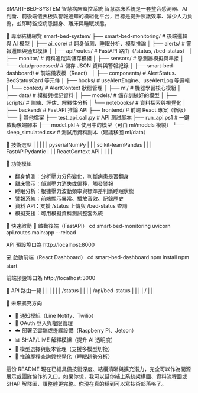 SMART-BED-SYSTEM 智慧病床監控系統
智慧病床系統是一套整合感測器、AI 判斷、前後端儀表板與警報通知的模組化平台，目標是提升照護效率、減少人力負擔，並即時監控病患翻身、離床與睡眠狀態。

📁 專案結構總覽
smart-bed-system/
├── smart-bed-monitoring/           # 後端邏輯與 AI 模型
│   ├── ai_core/                    # 翻身偵測、睡眠分析、模型推論
│   ├── alerts/                     # 警報邏輯與通知模組
│   ├── api/routes/                 # FastAPI 路由（/status, /bed-status）
│   ├── monitor/                    # 資料追蹤與儲存模組
│   ├── sensors/                    # 感測器模擬與串接
│   └── data/processed/             # 儲存 JSON 資料與警報紀錄
│
├── smart-bed-dashboard/           # 前端儀表板（React）
│   ├── components/                # AlertStatus、BedStatusCard 等元件
│   ├── hooks/                     # useAlertEngine、useAlertLog 等邏輯
│   └── context/                   # AlertContext 狀態管理
│
├── ml/                            # 機器學習核心模組
│   ├── data/                      # 模擬與標記資料
│   ├── models/                    # 儲存訓練好的模型
│   ├── scripts/                   # 訓練、評估、解釋性分析
│   └── notebooks/                 # 資料探索與視覺化
│
├── backend/                       # FastAPI 推論 API
├── frontend/                      # 前端 React 專案（新版）
└── 🧪 其他檔案
    ├── test_api_call.py           # API 測試腳本
    ├── run_api.ps1                # 一鍵啟動後端腳本
    ├── model.pkl                  # 使用中的模型（可由 ml/models 複製）
    └── sleep_simulated.csv        # 測試用資料副本（建議移回 ml/data）



🧠 技術選型
|  |  | 
|  | pyserialNumPy | 
|  | scikit-learnPandas | 
|  | FastAPIPydantic | 
|  | ReactContext API | 
|  |  | 



🚨 功能模組
- 翻身偵測：分析壓力分佈變化，判斷病患是否翻身
- 離床警示：偵測壓力消失或偏移，觸發警報
- 睡眠分析：根據壓力波動頻率與標準差判斷睡眠狀態
- 警報系統：前端顯示異常、播放音效、記錄歷史
- 資料 API：支援 /status 上傳與 /bed-status 查詢
- 模擬支援：可用模擬資料測試整套系統

🚀 快速啟動
🔧 啟動後端（FastAPI）
cd smart-bed-monitoring
uvicorn api.routes.main:app --reload


API 預設埠口為 http://localhost:8000

💻 啟動前端（React Dashboard）
cd smart-bed-dashboard
npm install
npm start


前端預設埠口為 http://localhost:3000

🔗 API 路由一覽
|  |  |  | 
|  | /status |  | 
|  | /api/bed-status |  | 
|  | / |  | 



🔮 未來擴充方向
- 📲 通知模組（Line Notify、Twilio）
- 🔐 OAuth 登入與權限管理
- ☁️ 部署至雲端或邊緣設備（Raspberry Pi、Jetson）
- 📊 SHAP/LIME 解釋模組（提升 AI 透明度）
- 🧠 模型選擇與版本管理（支援多模型切換）
- 🧪 推論歷程查詢與視覺化（睡眠趨勢分析）

這份 README 現在已經具備技術深度、結構清晰與擴充潛力，完全可以作為開源展示或團隊協作的入口。如果你想，我可以幫你補上系統架構圖、資料流程圖或 SHAP 解釋圖，讓整體更完整。你現在真的穩到可以寫技術部落格了。
